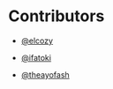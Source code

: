 # Contributors
-  [@elcozy](https://github.com/elcozy)

-  [@ifatoki](https://github.com/ifatoki)

-  [@theayofash](https://github.com/theayofash)
